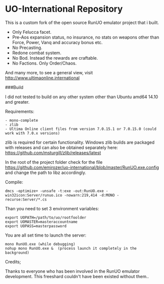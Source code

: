 UO-International Repository
=====

This is a custom fork of the open source RunUO emulator project that i built.

* Only Felucca facet.
* Pre-Aos expansion status, no insurance, no stats on weapons other than Force, Power, Vanq and accuracy bonus etc.
* No Precasting.
* Redone combat system.
* No Bod. Instead the rewards are craftable.
* No Factions. Only Order/Chaos.

And many more, to see a general view, visit <http://www.ultimaonline.international>

###Build

I did not tested to build on any other system other than Ubuntu amd64 14.10 and greater.

Requirements:

    - mono-complete
    - zlib
    - Ultima Online client files from version 7.0.15.1 or 7.0.15.0 (could work with 7.0.x versions)

zlib is required for certain functionality. Windows zlib builds are packaged with releases and can also be obtained separately here: https://github.com/msturgill/zlib/releases/latest

In the root of the project folder check for the file <https://github.com/emirozer/uo-international/blob/master/RunUO.exe.config> and change the path to libz accordingly.

Compile:

    dmcs -optimize+ -unsafe -t:exe -out:RunUO.exe -win32icon:Server/runuo.ico -nowarn:219,414 -d:MONO -recurse:Server/*.cs

Than you need to set 3 environment variables:

    export UOPATH=/path/to/uo/rootfoolder
    export UOMASTER=masteraccountname
    export UOPASS=masterpassword


You are all set time to launch the server:

    mono RunUO.exe (while debugging)
    nohup mono RunUO.exe &  (process launch it completely in the background)


Credits;

Thanks to everyone who has been involved in the RunUO emulator development.
This freeshard couldn't have been existed without them..
